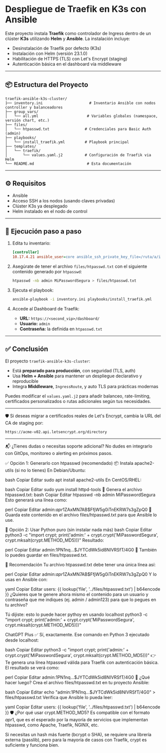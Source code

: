 # Despliegue de Traefik en K3s con Ansible

Este proyecto instala **Traefik** como controlador de Ingress dentro de un clúster **K3s** utilizando **Helm** y **Ansible**. La instalación incluye:

* Desinstalación de Traefik por defecto (K3s)
* Instalación con Helm (versión 23.1.0)
* Habilitación de HTTPS (TLS) con Let's Encrypt (staging)
* Autenticación básica en el dashboard vía middleware

---

## 📦 Estructura del Proyecto

```
traefik-ansible-k3s-cluster/
├── inventory.ini                     # Inventario Ansible con nodos controller y balanceadores
├── group_vars/
│   └── all.yml                      # Variables globales (namespace, versión chart, etc.)
├── files/
│   └── htpasswd.txt                # Credenciales para Basic Auth (admin)
├── playbooks/
│   └── install_traefik.yml         # Playbook principal
├── templates/
│   └── traefik/
│       └── values.yaml.j2          # Configuración de Traefik via Helm
└── README.md                        # Esta documentación
```

---

## ⚙️ Requisitos

* Ansible
* Acceso SSH a los nodos (usando claves privadas)
* Clúster K3s ya desplegado
* Helm instalado en el nodo de control

---

## 🚀 Ejecución paso a paso

1. Edita tu inventario:

   ```ini
   [controller]
   10.17.4.21 ansible_user=core ansible_ssh_private_key_file=/ruta/a/id_rsa ansible_shell_executable=/bin/sh
   ```

2. Asegúrate de tener el archivo `files/htpasswd.txt` con el siguiente contenido generado por `htpasswd`:

   ```bash
   htpasswd -nb admin MiPasswordSegura > files/htpasswd.txt
   ```

3. Ejecuta el playbook:

   ```bash
   ansible-playbook -i inventory.ini playbooks/install_traefik.yml
   ```

4. Accede al Dashboard de Traefik:

   * **URL:** `https://<second_vip>/dashboard/`
   * **Usuario:** `admin`
   * **Contraseña:** la definida en `htpasswd.txt`

---

## ✅ Conclusión

El proyecto `traefik-ansible-k3s-cluster`:

* Está **preparado para producción**, con seguridad (TLS, auth)
* Usa **Helm + Ansible** para mantener un despliegue declarativo y reproducible
* Integra **Middleware**, `IngressRoute`, y auto TLS para prácticas modernas

Puedes modificar el `values.yaml.j2` para añadir balanceo, rate-limiting, certificados personalizados o rutas adicionales según tus necesidades.

---

🛡 Si deseas migrar a certificados reales de Let's Encrypt, cambia la URL del CA de staging por:

```
https://acme-v02.api.letsencrypt.org/directory
```

---

📬 ¿Tienes dudas o necesitas soporte adicional? No dudes en integrarlo con GitOps, monitoreo o alerting en próximos pasos.


✅ Opción 1: Generarlo con htpasswd (recomendado)
📦 Instala apache2-utils (si no lo tienes)
En Debian/Ubuntu:

bash
Copiar
Editar
sudo apt install apache2-utils
En CentOS/RHEL:

bash
Copiar
Editar
sudo yum install httpd-tools
🔐 Genera el archivo htpasswd.txt:
bash
Copiar
Editar
htpasswd -nb admin MiPasswordSegura
Esto generará una línea como:

perl
Copiar
Editar
admin:$apr1$ZAxMN7AB$FfjW5g0iTnEKRW7s3gZpQ0
📁 Guarda este contenido en el archivo files/htpasswd.txt para que Ansible lo use.

🧪 Opción 2: Usar Python puro (sin instalar nada más)
bash
Copiar
Editar
python3 -c "import crypt; print('admin:' + crypt.crypt('MiPasswordSegura', crypt.mksalt(crypt.METHOD_MD5)))"
Resultado:

perl
Copiar
Editar
admin:$1$PN1nq...$JYTCdWk5id8NIVRSfT/4G0
📁 También lo puedes guardar en files/htpasswd.txt.

📄 Recomendación
Tu archivo htpasswd.txt debe tener una única línea así:

perl
Copiar
Editar
admin:$apr1$ZAxMN7AB$FfjW5g0iTnEKRW7s3gZpQ0
Y lo usas en Ansible con:

yaml
Copiar
Editar
users: {{ lookup('file', '../files/htpasswd.txt') | b64encode }}
¿Quieres que te genere ahora mismo el contenido para un usuario y contraseña que me indiques (ej. admin / admin123) para que lo pegues en tu archivo?






Tú dijiste:
esto lo puede hacer pythoy en usando localhost
python3 -c "import crypt; print('admin:' + crypt.crypt('MiPasswordSegura', crypt.mksalt(crypt.METHOD_MD5)))"


ChatGPT Plus
✅ Sí, exactamente. Ese comando en Python 3 ejecutado desde localhost:

bash
Copiar
Editar
python3 -c "import crypt; print('admin:' + crypt.crypt('MiPasswordSegura', crypt.mksalt(crypt.METHOD_MD5)))"
👉 Te genera una línea htpasswd válida para Traefik con autenticación básica.
El resultado se verá como:

perl
Copiar
Editar
admin:$1$PN1nq...$JYTCdWk5id8NIVRSfT/4G0
📁 ¿Qué hacer luego?
Crea el archivo files/htpasswd.txt en tu proyecto Ansible:

bash
Copiar
Editar
echo "admin:$1$PN1nq...$JYTCdWk5id8NIVRSfT/4G0" > files/htpasswd.txt
Verifica que Ansible lo pueda leer:

yaml
Copiar
Editar
users: {{ lookup('file', '../files/htpasswd.txt') | b64encode }}
🛡 ¿Por qué usar crypt.METHOD_MD5?
Es compatible con el formato $apr1$, que es el esperado por la mayoría de servicios que implementan htpasswd, como Apache, Traefik, NGINX, etc.

Si necesitas un hash más fuerte (bcrypt o SHA), se requiere una librería externa (passlib), pero para la mayoría de casos con Traefik, crypt es suficiente y funciona bien.